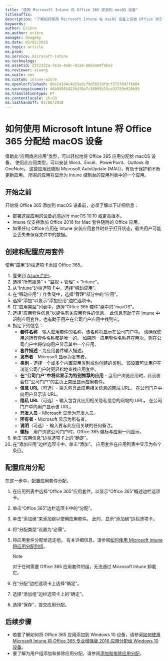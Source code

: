 ```yaml
---
title: "使用 Microsoft Intune 将 Office 365 安装到 macOS 设备"
titlesuffix: 
description: "了解如何使用 Microsoft Intune 在 macOS 设备上安装 Office 365 应用。"
keywords: 
author: Erikre
ms.author: erikre
manager: dougeby
ms.date: 03/02/2018
ms.topic: article
ms.prod: 
ms.service: microsoft-intune
ms.technology: 
ms.assetid: 2372332a-7e3a-4a9c-91a9-86654e0fabe2
ms.reviewer: aiwang
ms.suite: ems
ms.custom: intune-azure
ms.openlocfilehash: 8de14184c4d23adc79d5b519fdcf272f0d7f6804
ms.sourcegitcommit: 4db0498342364f8a7c28995b15ce32759e920b99
ms.translationtype: HT
ms.contentlocale: zh-CN
ms.lasthandoff: 03/08/2018
---
```

# <a name="how-to-assign-office-365-to-macos-devices-with-microsoft-intune"></a>如何使用 Microsoft Intune 将 Office 365 分配给 macOS 设备

借助此“应用商店应用”类型，可以轻松地将 Office 365 应用分配给 macOS 设备。 使用此应用类型，可以安装 Word、Excel、PowerPoint、Outlook 和 OneNote。 这些应用还随附 Microsoft AutoUpdate (MAU)，有助于保护和不断更新应用。 所需的应用将显示为 Intune 控制台的应用列表中的一个应用。


## <a name="before-you-start"></a>开始之前

开始将 Office 365 添加到 macOS 设备前，必须了解以下详细信息：

- 部署这些应用的设备必须运行 macOS 10.10 或更高版本。
- Intune 仅支持添加 Office 2016 for Mac 套件随附的 Office 应用。
- 如果任何 Office 应用在 Intune 安装应用套件时处于打开状态，最终用户可能会丢失未保存文件中的数据。

## <a name="create-and-configure-the-app-suite"></a>创建和配置应用套件

使用“应用”边栏选项卡添加 Office 365。
1. 登录到 [Azure 门户](https://portal.azure.com)。
2. 选择“所有服务” > “监视 + 管理” > “Intune”。
3. 从“Intune”边栏选项卡中，选择“移动应用”。
4. 在“移动应用”工作负载中，选择“管理”部分中的“应用”。 
5. 选择“添加”以显示“添加应用”边栏选项卡。
6. 在“应用类型”列表中，选择“Office 365 套件”组中的“macOS”。
7. 选择“应用套件信息”以提供有关应用套件的信息。 此信息有助于在 Intune 中识别应用套件，也有助于用户在公司门户应用中找到它。
8.  指定下列信息：
    - **套件名称** - 输入应用套件的名称，该名称将显示在公司门户中。 请确保使用的所有套件名称都是唯一的。 如果同一应用套件名称存在两次，则在公司门户中将仅向用户显示其中一个应用。
    - **套件描述** - 为应用套件输入描述。
    - **发布者** - Microsoft 显示为发布者。
    - **类别** - 选择一个或多个内置应用类别或你创建的类别。 该设置可让用户在浏览公司门户时更轻松地查找应用套件。
    - **在“公司门户”中将此显示为特别推荐的应用** - 当用户浏览应用时，此设置会在“公司门户”的主页上突出显示应用套件。
    - **信息 URL**（可选）- 输入包含此应用相关信息的网站 URL。 在公司门户中向用户显示该 URL。
    - **隐私 URL**（可选）- 输入包含此应用相关隐私信息的网站的 URL。 在公司门户中向用户显示该 URL。
    - **开发人员** - Microsoft 显示为开发人员。
    - **所有者** - Microsoft 显示为所有者。
    - **说明**（可选）- 输入要与此应用关联的任何备注。
    - **徽标** - 用户浏览公司门户时，Office 365 徽标与应用一同显示。
9.  单击“应用信息”边栏选项卡上的“确定”。
10. 在“添加应用”边栏选项卡中，单击“添加”。
    应用套件在应用列表中显示为各个条目。

## <a name="configure-app-assignments"></a>配置应用分配

在这一步中，配置应用套件分配。 

1. 在应用列表中选择“Office 365”应用套件，以显示“Office 365”概述边栏选项卡。
2. 单击“Office 365”边栏选项卡中的“分配”。
3. 单击“添加组”来添加组以使用应用套件。 此时，显示“添加组”边栏选项卡。
3. 将“分配类型”设置为“必需”。
4. 将应用套件分配给选定组。 有关详细信息，请参阅[如何使用 Microsoft Intune 将应用分配到组](apps-deploy.md)。

    >[!Note]
    > 对于任何需要 Office 365 应用套件的组，无法通过 Microsoft Intune 卸载它。

5. 在“分配”边栏选项卡上选择“确定”。
6. 选择“添加组”边栏选项卡上的“确定”。
7. 选择“保存”，提交应用分配。

## <a name="next-steps"></a>后续步骤

- 若要了解如何将 Office 365 应用添加到 Windows 10 设备，请参阅[如何使用 Microsoft Intune 将 Office 365 专业增强版 2016 应用分配给 Windows 10 设备](apps-add-office365.md)。
- 要了解为用户组添加和排除应用分配，请参阅[添加和排除应用分配](apps-inc-exl-assignments.md)。
